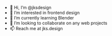 - 👋 Hi, I’m @jksdesign
- 👀 I’m interested in frontend design
- 🌱 I’m currently learning Blender
- 💞️ I’m looking to collaborate on any web projects
- 📫 Reach me at jks.design

<!---
jksdesign/jksdesign is a ✨ special ✨ repository because its `README.md` (this file) appears on your GitHub profile.
You can click the Preview link to take a look at your changes.
--->
